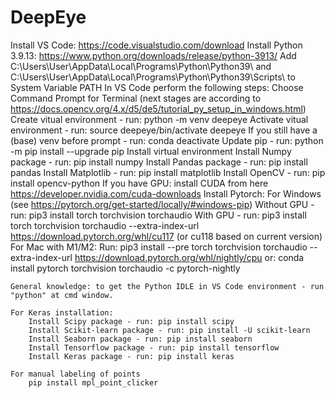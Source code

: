 # DeepEye

Install VS Code: https://code.visualstudio.com/download
Install Python 3.9.13: https://www.python.org/downloads/release/python-3913/
Add C:\Users\User\AppData\Local\Programs\Python\Python39\ and C:\Users\User\AppData\Local\Programs\Python\Python39\Scripts\ to System Variable PATH
In VS Code perform the following steps:
	Choose Command Prompt for Terminal (next stages are according to https://docs.opencv.org/4.x/d5/de5/tutorial_py_setup_in_windows.html)
	Create vitual environment - run: python -m venv deepeye 
	Activate vitual environment - run: source deepeye/bin/activate deepeye
	If you still have a (base) venv before prompt - run: conda deactivate
	Update pip - run: python -m pip install --upgrade pip
 	Install virtual environment
	Install Numpy package - run: pip install numpy
	Install Pandas package - run: pip install pandas
	Install Matplotlib - run: pip install matplotlib 
	Install OpenCV - run: pip install opencv-python
	If you have GPU: install CUDA from here
	https://developer.nvidia.com/cuda-downloads
	Install Pytorch:
		For Windows (see https://pytorch.org/get-started/locally/#windows-pip) 
			Without GPU - run: pip3 install torch torchvision torchaudio
			With GPU - run: pip3 install torch torchvision torchaudio --extra-index-url https://download.pytorch.org/whl/cu117 (or cu118 based on current version)
		For Mac with M1/M2:
			Run: pip3 install --pre torch torchvision torchaudio --extra-index-url https://download.pytorch.org/whl/nightly/cpu
				 or: conda install pytorch torchvision torchaudio -c pytorch-nightly

	General knowledge: to get the Python IDLE in VS Code environment - run "python" at cmd window.
	
	For Keras installation:
		Install Scipy package - run: pip install scipy
		Install Scikit-learn package - run: pip install -U scikit-learn
		Install Seaborn package - run: pip install seaborn
		Install Tensorflow package - run: pip install tensorflow
		Install Keras package - run: pip install keras
		
	For manual labeling of points
		pip install mpl_point_clicker
